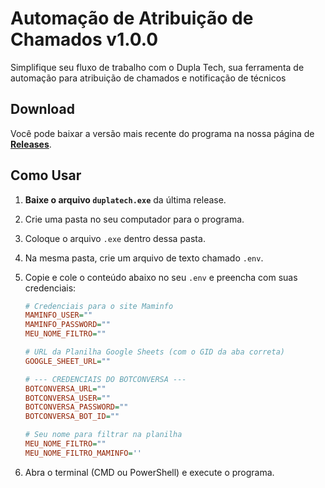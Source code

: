 # Automação de Atribuição de Chamados v1.0.0

Simplifique seu fluxo de trabalho com o Dupla Tech, sua ferramenta de automação para atribuição de chamados e notificação de técnicos

## Download

Você pode baixar a versão mais recente do programa na nossa página de **[Releases](https://github.com/PHziinn/dupla-tech-cli/releases)**.

## Como Usar

1.  **Baixe o arquivo `duplatech.exe`** da última release.
2.  Crie uma pasta no seu computador para o programa.
3.  Coloque o arquivo `.exe` dentro dessa pasta.
4.  Na mesma pasta, crie um arquivo de texto chamado `.env`.
5.  Copie e cole o conteúdo abaixo no seu `.env` e preencha com suas credenciais:

    ```ini
    # Credenciais para o site Maminfo
    MAMINFO_USER=""
    MAMINFO_PASSWORD=""
    MEU_NOME_FILTRO=""

    # URL da Planilha Google Sheets (com o GID da aba correta)
    GOOGLE_SHEET_URL=""

    # --- CREDENCIAIS DO BOTCONVERSA ---
    BOTCONVERSA_URL=""
    BOTCONVERSA_USER=""
    BOTCONVERSA_PASSWORD=""
    BOTCONVERSA_BOT_ID=""

    # Seu nome para filtrar na planilha
    MEU_NOME_FILTRO=""
    MEU_NOME_FILTRO_MAMINFO=''

    ```

6.  Abra o terminal (CMD ou PowerShell) e execute o programa.
